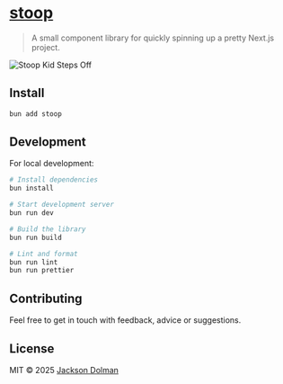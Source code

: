 # [stoop](https://github.com/dolmios/stoop)
> A small component library for quickly spinning up a pretty Next.js project. 

![Stoop Kid Steps Off](https://nomeatballs.files.wordpress.com/2012/08/stoop-kid-steps-off.png)

## Install

```sh
bun add stoop
```

## Development

For local development:

```sh
# Install dependencies
bun install

# Start development server
bun run dev

# Build the library
bun run build

# Lint and format
bun run lint
bun run prettier
```

## Contributing

Feel free to get in touch with feedback, advice or suggestions. 

## License

MIT © 2025 [Jackson Dolman](https://github.com/dolmios)